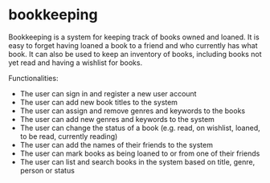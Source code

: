# bookkeeping

Bookkeeping is a system for keeping track of books owned and loaned. It is easy to forget having loaned a book to a friend and who currently has what book. It can also be used to keep an inventory of books, including books not yet read and having a wishlist for books.

Functionalities:
* The user can sign in and register a new user account
* The user can add new book titles to the system
* The user can assign and remove genres and keywords to the books
* The user can add new genres and keywords to the system
* The user can change the status of a book (e.g. read, on wishlist, loaned, to be read, currently reading)
* The user can add the names of their friends to the system
* The user can mark books as being loaned to or from one of their friends
* The user can list and search books in the system based on title, genre, person or status